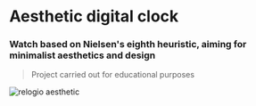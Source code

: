 <h1>Aesthetic digital clock</h1>

<h3>Watch based on Nielsen's eighth heuristic, aiming for minimalist aesthetics and design</h4>

> Project carried out for educational purposes


![relogio aesthetic](https://user-images.githubusercontent.com/105439209/199586233-2988f66a-d246-41aa-9f87-78831063233f.png)
